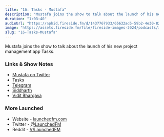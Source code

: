 ```yaml
---
title: "16: Tasks - Mustafa"
description: "Mustafa joins the show to talk about the launch of his new project management app Tasks."
duration: "1:03:40"
audioUrl: "https://aphid.fireside.fm/d/1437767933/65632ad5-59b2-4e30-82d1-13845dce07dd/a1d37f66-e481-4d1f-b53b-3e2444373b58.mp3"
image: "https://assets.fireside.fm/file/fireside-images-2024/podcasts/images/6/65632ad5-59b2-4e30-82d1-13845dce07dd/episodes/a/a1d37f66-e481-4d1f-b53b-3e2444373b58/cover.jpg?v=1"
slug: "16-Tasks-Mustafa"
---
```


<p>Mustafa joins the show to talk about the launch of his new project management app Tasks.</p>

<h3>Links &amp; Show Notes</h3>

<ul>
<li><a href="https://twitter.com/mufasaYC" rel="nofollow">Mustafa on Twitter</a></li>
<li><a href="https://apps.apple.com/in/app/tasks-stay-ahead/id1502903102" rel="nofollow">Tasks</a></li>
<li><a href="https://telegram.org" rel="nofollow">Telegram</a></li>
<li><a href="https://twitter.com/sids7" rel="nofollow">Siddharth</a></li>
<li><a href="https://twitter.com/viditb" rel="nofollow">Vidit Bhargava</a></li>
</ul>

<h3>More Launched</h3>

<ul>
<li>Website - <a href="https://launchedfm.com" rel="nofollow">launchedfm.com</a></li>
<li>Twitter - <a href="https://twitter.com/launchedfm" rel="nofollow">@LaunchedFM</a></li>
<li>Reddit - <a href="https://www.reddit.com/r/LaunchedFM/" rel="nofollow">/r/LaunchedFM</a></li>
</ul>
